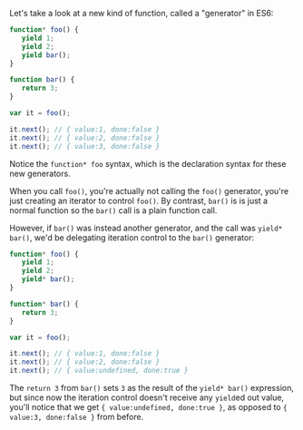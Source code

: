 Let's take a look at a new kind of function, called a "generator" in ES6:

```js
function* foo() {
   yield 1;
   yield 2;
   yield bar();
}

function bar() {
   return 3;
}

var it = foo();

it.next(); // { value:1, done:false }
it.next(); // { value:2, done:false }
it.next(); // { value:3, done:false }
```

Notice the `function* foo` syntax, which is the declaration syntax for these new generators.

When you call `foo()`, you're actually not calling the `foo()` generator, you're just creating an iterator to control `foo()`. By contrast, `bar()` is is just a normal function so the `bar()` call is a plain function call.

However, if `bar()` was instead another generator, and the call was `yield* bar()`, we'd be delegating iteration control to the `bar()` generator:

```js
function* foo() {
   yield 1;
   yield 2;
   yield* bar();
}

function* bar() {
   return 3;
}

var it = foo();

it.next(); // { value:1, done:false }
it.next(); // { value:2, done:false }
it.next(); // { value:undefined, done:true }
```

The `return 3` from `bar()` sets `3` as the result of the `yield* bar()` expression, but since now the iteration control doesn't receive any `yield`ed out value, you'll notice that we get `{ value:undefined, done:true }`, as opposed to `{ value:3, done:false }` from before.